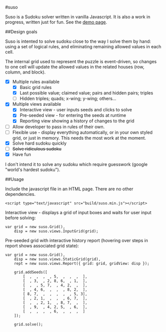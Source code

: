 #suso

Suso is a Sudoku solver written in vanilla Javascript.  It is also a work in progress, written just for fun.
See the <a href='https://wheel.dcn.davis.ca.us/~emhenn'>demo page</a>.

##Design goals

Suso is intented to solve sudoku close to the way I solve them by hand: using a set of logical rules, and eliminating remaining allowed values in each cell.

The internal grid used to represent the puzzle is event-driven, so changes to one cell will update the allowed values in the related houses (row, column, and block).

- [x] Multiple rules available
  - [x] Basic grid rules
  - [x] Last possible value; claimed value; pairs and hidden pairs; triples
  - [ ] Hidden triples; quads; x-wing; y-wing; others...
- [x] Multiple views available
  - [x] Interactive view - user inputs seeds and clicks to solve
  - [x] Pre-seeded view - for entering the seeds at runtime
  - [x] Reporting view showing a history of changes to the grid
- [ ] Allow developer to pass in rules of their own.
- [ ] Flexible use - display everything automatically, or in your own styled grid, or just in memory.  This needs the most work at the moment.
- [x] Solve hard sudoku quickly
- [ ] ~~Solve ridiculous sudoku~~
- [x] Have fun

I don't intend it to solve any sudoku which require guesswork (google "world's hardest sudoku").

##Usage

Include the javascript file in an HTML page.  There are no other dependencies.

```
<script type="text/javascript" src="build/suso.min.js"></script>
```

Interactive view - displays a grid of input boxes and waits for user input before solving:

```
var grid = new suso.Grid(),
    disp = new suso.views.InputGrid(grid);
```

Pre-seeded grid with interactive history report (hovering over steps in report shows associated grid state):

```
var grid = new suso.Grid(),
    disp = new suso.views.StaticGrid(grid),
	rept = new suso.views.Report({ grid: grid, gridView: disp });

	grid.addSeeds([
		[  ,  ,  ,  , 5,  ,  ,  ,  ],
		[  , 3,  , 2, 8, 6,  , 1,  ],
		[  ,  , 5, 7,  , 4, 2,  ,  ],
		[  , 4, 6,  ,  ,  , 8, 2,  ],
		[ 8, 7,  ,  ,  ,  ,  , 5, 3],
		[  , 2, 1,  ,  ,  , 6, 7,  ],
		[  ,  , 2, 1,  , 8, 7,  ,  ],
		[  , 9,  , 4, 2, 5,  , 6,  ],
		[  ,  ,  ,  , 6,  ,  ,  ,  ]
	]);

	grid.solve();
```